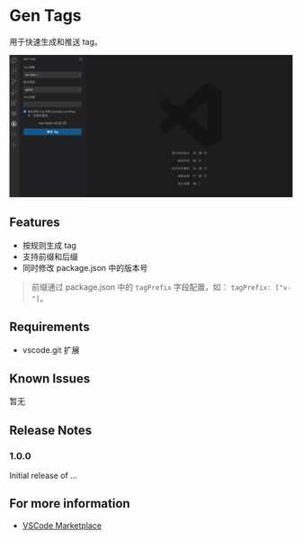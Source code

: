 # Gen Tags

用于快速生成和推送 tag。

![view](src/assets/view.jpg)

## Features

- 按规则生成 tag
- 支持前缀和后缀
- 同时修改 package.json 中的版本号

> 前缀通过 package.json 中的 `tagPrefix` 字段配置，如： `tagPrefix: ["v-"]`。

## Requirements

- vscode.git 扩展

## Known Issues

暂无

## Release Notes

### 1.0.0

Initial release of ...

## For more information

* [VSCode Marketplace](https://marketplace.visualstudio.com/items?itemName=zhaoqing.gen-tags)
